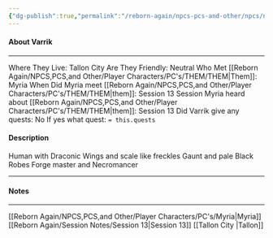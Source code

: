```yaml
---
{"dg-publish":true,"permalink":"/reborn-again/npcs-pcs-and-other/npcs/neutral/varrik/"}
---
```



#### About Varrik
---
Where They Live: Tallon City 
Are They Friendly: Neutral
Who Met [[Reborn Again/NPCS,PCS,and Other/Player Characters/PC's/THEM/THEM\|Them]]: Myria
When Did Myria meet [[Reborn Again/NPCS,PCS,and Other/Player Characters/PC's/THEM/THEM\|them]]: Session 13
Session Myria heard about [[Reborn Again/NPCS,PCS,and Other/Player Characters/PC's/THEM/THEM\|them]]: Session 13
Did Varrik give any quests: No
	If yes what quest: `= this.quests`


#### Description
Human with Draconic Wings and scale like freckles 
Gaunt and pale
Black Robes
Forge master and Necromancer

---

#### Notes
---
[[Reborn Again/NPCS,PCS,and Other/Player Characters/PC's/Myria\|Myria]]
[[Reborn Again/Session Notes/Session 13\|Session 13]]
[[Tallon City \|Tallon]]


